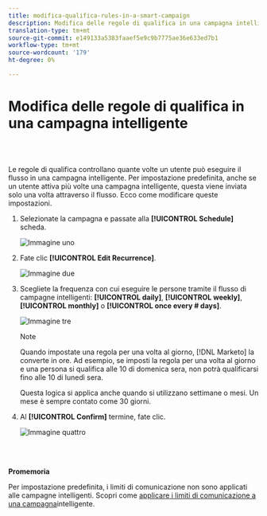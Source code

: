 ```yaml
---
title: modifica-qualifica-rules-in-a-smart-campaign
description: Modifica delle regole di qualifica in una campagna intelligente
translation-type: tm+mt
source-git-commit: e149133a5383faaef5e9c9b7775ae36e633ed7b1
workflow-type: tm+mt
source-wordcount: '179'
ht-degree: 0%

---
```



# Modifica delle regole di qualifica in una campagna intelligente

<br> 

Le regole di qualifica controllano quante volte un utente può eseguire il flusso in una campagna intelligente. Per impostazione predefinita, anche se un utente attiva più volte una campagna intelligente, questa viene inviata solo una volta attraverso il flusso. Ecco come modificare queste impostazioni.

1. Selezionate la campagna e passate alla **[!UICONTROL Schedule]** scheda.

   ![Immagine uno](/help/sky/assets/smart-campaigns/edit-qualification-rules-in-a-smart-campaign/edit-qualification-rules-in-a-smart-campaign-1.png)

1. Fate clic **[!UICONTROL Edit Recurrence]**.

   ![Immagine due](/help/sky/assets/smart-campaigns/edit-qualification-rules-in-a-smart-campaign/edit-qualification-rules-in-a-smart-campaign-2.png)

1. Scegliete la frequenza con cui eseguire le persone tramite il flusso di campagne intelligenti: **[!UICONTROL daily]**, **[!UICONTROL weekly]**, **[!UICONTROL monthly]** o **[!UICONTROL once every # days]**.

   ![Immagine tre](/help/sky/assets/smart-campaigns/edit-qualification-rules-in-a-smart-campaign/edit-qualification-rules-in-a-smart-campaign-3.png)

   >[!NOTE]
   >
   >Quando impostate una regola per una volta al giorno, [!DNL Marketo] la converte in ore. Ad esempio, se imposti la regola per una volta al giorno e una persona si qualifica alle 10 di domenica sera, non potrà qualificarsi fino alle 10 di lunedì sera.
   >
   >Questa logica si applica anche quando si utilizzano settimane o mesi. Un mese è sempre contato come 30 giorni.

1. Al **[!UICONTROL Confirm]** termine, fate clic.

   ![Immagine quattro](/help/sky/assets/smart-campaigns/edit-qualification-rules-in-a-smart-campaign/edit-qualification-rules-in-a-smart-campaign-4.png)

<br> 

**Promemoria**

Per impostazione predefinita, i limiti di comunicazione non sono applicati alle campagne intelligenti. Scopri come [applicare i limiti di comunicazione a una campagna](https://docs.marketo.com/display/DOCS/Apply+Communication+Limits+to+Smart+Campaign)intelligente.
